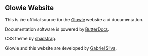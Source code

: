 ## Glowie Website

This is the official source for the [Glowie](https://glowie.gabrielsilva.dev.br) website and documentation.

Documentation software is powered by [ButterDocs](https://github.com/eugabrielsilva/butterdocs).

CSS theme by [shadstrap](https://github.com/eugabrielsilva/shadstrap).

Glowie and this website are developed by [Gabriel Silva](https://gabrielsilva.dev.br).